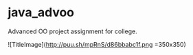 # java_advoo
Advanced OO project assignment for college.

![TitleImage](http://puu.sh/mpRnS/d86bbabc1f.png =350x350)
